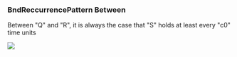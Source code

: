 ### BndReccurrencePattern Between

Between "Q" and "R", it is always the case that "S" holds at least every "c0" time units

![](/img/patterns/BndReccurrencePattern_Between.svg)
